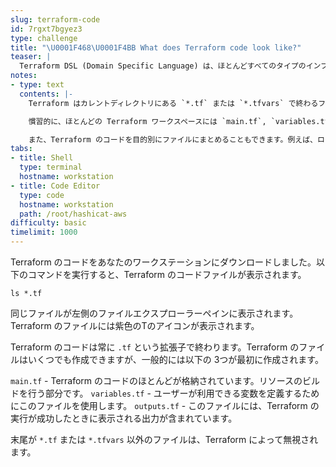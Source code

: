 ```yaml
---
slug: terraform-code
id: 7rgxt7bgyez3
type: challenge
title: "\U0001F468‍\U0001F4BB What does Terraform code look like?"
teaser: |
  Terraform DSL (Domain Specific Language) は、ほとんどすべてのタイプのインフラを構築することができる宣言型言語です。
notes:
- type: text
  contents: |-
    Terraform はカレントディレクトリにある `*.tf` または `*.tfvars` で終わるファイルをすべて読み込むことができます。

    慣習的に、ほとんどの Terraform ワークスペースには `main.tf`, `variables.tf`, `outputs.tf` ファイルが含まれることになります。

    また、Terraform のコードを目的別にファイルにまとめることもできます。例えば、ロードバランサーの設定コードをすべて `load_balancer.tf` というファイルに格納することができます。
tabs:
- title: Shell
  type: terminal
  hostname: workstation
- title: Code Editor
  type: code
  hostname: workstation
  path: /root/hashicat-aws
difficulty: basic
timelimit: 1000
---
```

Terraform のコードをあなたのワークステーションにダウンロードしました。以下のコマンドを実行すると、Terraform のコードファイルが表示されます。

```
ls *.tf
```

同じファイルが左側のファイルエクスプローラーペインに表示されます。Terraform のファイルには紫色のTのアイコンが表示されます。

Terraform のコードは常に `.tf` という拡張子で終わります。Terraform のファイルはいくつでも作成できますが、一般的には以下の 3つが最初に作成されます。

  `main.tf` - Terraform のコードのほとんどが格納されています。リソースのビルドを行う部分です。
  `variables.tf` - ユーザーが利用できる変数を定義するためにこのファイルを使用します。
  `outputs.tf` - このファイルには、Terraform の実行が成功したときに表示される出力が含まれています。

末尾が `*.tf` または `*.tfvars` 以外のファイルは、Terraform によって無視されます。